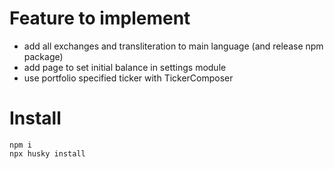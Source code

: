 # Feature to implement
- add all exchanges and transliteration to main language (and release npm package)
- add page to set initial balance in settings module
- use portfolio specified ticker with TickerComposer

# Install
```
npm i
npx husky install
```

